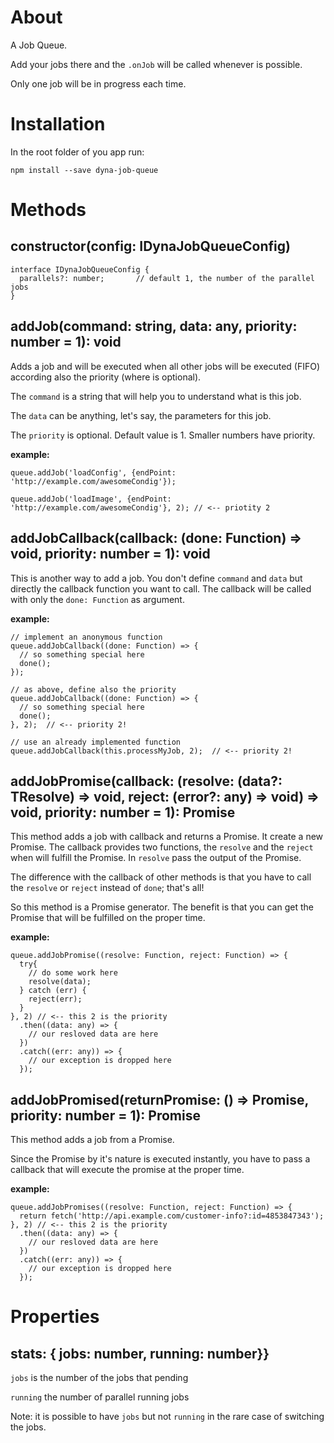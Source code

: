 # About

A Job Queue. 

Add your jobs there and the `.onJob` will be called whenever is possible.

Only one job will be in progress each time.

# Installation

In the root folder of you app run: 

`npm install --save dyna-job-queue`

# Methods

## constructor(config: IDynaJobQueueConfig)

```
interface IDynaJobQueueConfig {
  parallels?: number;       // default 1, the number of the parallel jobs
}
```

## addJob(command: string, data: any, priority: number = 1): void

Adds a job and will be executed when all other jobs will be executed (FIFO) according also the priority (where is optional).

The `command` is a string that will help you to understand what is this job.

The `data` can be anything, let's say, the parameters for this job.

The `priority` is optional. Default value is 1. Smaller numbers have priority.

**example:**

```
queue.addJob('loadConfig', {endPoint: 'http://example.com/awesomeCondig'});

queue.addJob('loadImage', {endPoint: 'http://example.com/awesomeCondig'}, 2); // <-- priotity 2

```

## addJobCallback(callback: (done: Function) => void, priority: number = 1): void

This is another way to add a job. You don't define `command` and `data` but directly the callback function you want to call. The callback will be called with only the `done: Function` as argument.

**example:**

```
// implement an anonymous function
queue.addJobCallback((done: Function) => {
  // so something special here
  done();
});

// as above, define also the priority
queue.addJobCallback((done: Function) => {
  // so something special here
  done();
}, 2);  // <-- priority 2!

// use an already implemented function
queue.addJobCallback(this.processMyJob, 2);  // <-- priority 2!
```

## addJobPromise<TResolve>(callback: (resolve: (data?: TResolve) => void, reject: (error?: any) => void) => void, priority: number = 1): Promise<TResolve>

This method adds a job with callback and returns a Promise. It create a new Promise. The callback provides two functions, the `resolve` and the `reject` when will fulfill the Promise. In `resolve` pass the output of the Promise.

The difference with the callback of other methods is that you have to call the `resolve` or `reject` instead of `done`; that's all!  

So this method is a Promise generator. The benefit is that you can get the Promise that will be fulfilled on the proper time.
 
**example:**

```
queue.addJobPromise((resolve: Function, reject: Function) => {
  try{
    // do some work here
    resolve(data);    
  } catch (err) {
    reject(err);
  }
}, 2) // <-- this 2 is the priority
  .then((data: any) => {
    // our resloved data are here
  })
  .catch((err: any)) => {
    // our exception is dropped here
  });
```

## addJobPromised<TResolve>(returnPromise: () => Promise<TResolve>, priority: number = 1): Promise<TResolve>

This method adds a job from a Promise. 

Since the Promise by it's nature is executed instantly, you have to pass a callback that will execute the promise at the proper time.

**example:**

```
queue.addJobPromises((resolve: Function, reject: Function) => {
  return fetch('http://api.example.com/customer-info?:id=4853847343');
}, 2) // <-- this 2 is the priority
  .then((data: any) => {
    // our resloved data are here
  })
  .catch((err: any)) => {
    // our exception is dropped here
  });
```

# Properties

## stats: { jobs: number, running: number}}

`jobs` is the number of the jobs that pending

`running` the number of parallel running jobs

Note: it is possible to have `jobs` but not `running` in the rare case of switching the jobs. 


